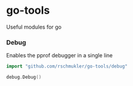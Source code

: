 # go-tools
Useful modules for go

### Debug

Enables the pprof debugger in a single line

```go
import "github.com/rschmukler/go-tools/debug"

debug.Debug()
```
